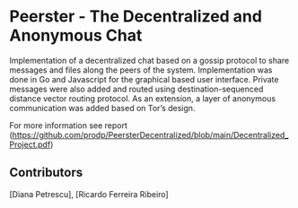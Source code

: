 # Peerster - The Decentralized and Anonymous Chat

Implementation of a decentralized chat based on a gossip protocol to share messages and files along the peers of the system. Implementation was done in Go and Javascript for the graphical based user interface. Private messages were also added and routed using destination-sequenced distance vector routing protocol. As an extension, a layer of anonymous communication was added based on Tor’s design.

For more information see report (https://github.com/prodp/PeersterDecentralized/blob/main/Decentralized_Project.pdf)


## Contributors
[Diana Petrescu], [Ricardo Ferreira Ribeiro]
